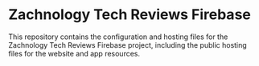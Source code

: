 # Zachnology Tech Reviews Firebase

This repository contains the configuration and hosting files for the Zachnology Tech Reviews Firebase project, including the public hosting files for the website and app resources.

